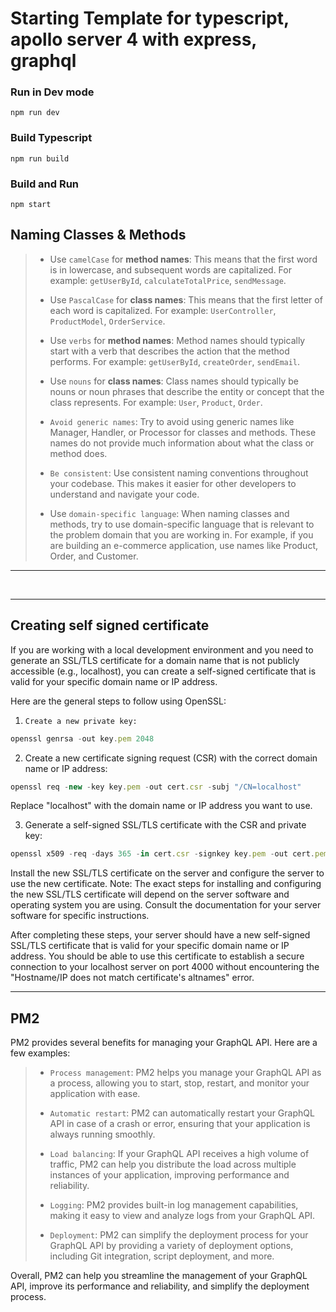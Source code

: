 # Starting Template for typescript, apollo server 4 with express, graphql

### Run in Dev mode

```
npm run dev
```

### Build Typescript

```
npm run build
```

### Build and Run

```
npm start
```

## Naming Classes & Methods

> - Use `camelCase` for **method names**: This means that the first word is in lowercase, and subsequent words are capitalized. For example: `getUserById`, `calculateTotalPrice`, `sendMessage`.
>
> - Use `PascalCase` for **class names**: This means that the first letter of each word is capitalized. For example: `UserController`, `ProductModel`, `OrderService`.
>
> - Use `verbs` for **method names**: Method names should typically start with a verb that describes the action that the method performs. For example: `getUserById`, `createOrder`, `sendEmail`.
>
> - Use `nouns` for **class names**: Class names should typically be nouns or noun phrases that describe the entity or concept that the class represents. For example: `User`, `Product`, `Order`.
>
> - `Avoid generic names`: Try to avoid using generic names like Manager, Handler, or Processor for classes and methods. These names do not provide much information about what the class or method does.
>
> - `Be consistent`: Use consistent naming conventions throughout your codebase. This makes it easier for other developers to understand and navigate your code.
>
> - Use `domain-specific language`: When naming classes and methods, try to use domain-specific language that is relevant to the problem domain that you are working in. For example, if you are building an e-commerce application, use names like Product, Order, and Customer.

---

<br>

---

## Creating self signed certificate

If you are working with a local development environment and you need to generate an SSL/TLS certificate for a domain name that is not publicly accessible (e.g., localhost), you can create a self-signed certificate that is valid for your specific domain name or IP address.

Here are the general steps to follow using OpenSSL:

1. `Create a new private key:`

```js
openssl genrsa -out key.pem 2048
```

2. Create a new certificate signing request (CSR) with the correct domain name or IP address:

```js
openssl req -new -key key.pem -out cert.csr -subj "/CN=localhost"
```

Replace "localhost" with the domain name or IP address you want to use.

3. Generate a self-signed SSL/TLS certificate with the CSR and private key:

```js
openssl x509 -req -days 365 -in cert.csr -signkey key.pem -out cert.pem
```

Install the new SSL/TLS certificate on the server and configure the server to use the new certificate.
Note: The exact steps for installing and configuring the new SSL/TLS certificate will depend on the server software and operating system you are using. Consult the documentation for your server software for specific instructions.

After completing these steps, your server should have a new self-signed SSL/TLS certificate that is valid for your specific domain name or IP address. You should be able to use this certificate to establish a secure connection to your localhost server on port 4000 without encountering the "Hostname/IP does not match certificate's altnames" error.

---

## PM2

PM2 provides several benefits for managing your GraphQL API. Here are a few examples:

> - `Process management`: PM2 helps you manage your GraphQL API as a process, allowing you to start, stop, restart, and monitor your application with ease.
>
> - `Automatic restart`: PM2 can automatically restart your GraphQL API in case of a crash or error, ensuring that your application is always running smoothly.
>
> - `Load balancing`: If your GraphQL API receives a high volume of traffic, PM2 can help you distribute the load across multiple instances of your application, improving performance and reliability.
>
> - `Logging`: PM2 provides built-in log management capabilities, making it easy to view and analyze logs from your GraphQL API.
>
> - `Deployment`: PM2 can simplify the deployment process for your GraphQL API by providing a variety of deployment options, including Git integration, script deployment, and more.

Overall, PM2 can help you streamline the management of your GraphQL API, improve its performance and reliability, and simplify the deployment process.
